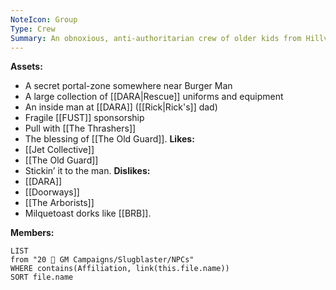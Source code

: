```yaml
---
NoteIcon: Group
Type: Crew
Summary: An obnoxious, anti-authoritarian crew of older kids from Hillview.
---
```

**Assets:**
- A secret portal-zone somewhere near Burger Man
- A large collection of [[DARA|Rescue]] uniforms and equipment
- An inside man at [[DARA]] ([[Rick|Rick's]] dad)
- Fragile [[FUST]] sponsorship
- Pull with [[The Thrashers]]
- The blessing of [[The Old Guard]].
**Likes:**
- [[Jet Collective]]
- [[The Old Guard]]
- Stickin’ it to the man.
**Dislikes:**
- [[DARA]]
- [[Doorways]]
- [[The Arborists]]
- Milquetoast dorks like [[BRB]].

**Members:**
```dataview
LIST
from "20 🌟 GM Campaigns/Slugblaster/NPCs"
WHERE contains(Affiliation, link(this.file.name))
SORT file.name
```